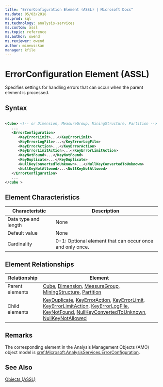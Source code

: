 ```yaml
---
title: "ErrorConfiguration Element (ASSL) | Microsoft Docs"
ms.date: 05/03/2018
ms.prod: sql
ms.technology: analysis-services
ms.custom: assl
ms.topic: reference
ms.author: owend
ms.reviewer: owend
author: minewiskan
manager: kfile
---
```

# ErrorConfiguration Element (ASSL)

  Specifies settings for handling errors that can occur when the parent element is processed.  
  
## Syntax  
  
```xml  
  
<Cube> <!-- or Dimension, MeasureGroup, MiningStructure, Partition -->  
   ...  
   <ErrorConfiguration>  
      <KeyErrorLimit>...</KeyErrorLimit>  
      <KeyErrorLogFile>...</KeyErrorLogFile>  
      <KeyErrorAction>...</KeyErrorAction>  
      <KeyErrorLimitAction>...</KeyErrorLimitAction>  
      <KeyNotFound>...</KeyNotFound>  
      <KeyDuplicate>...</KeyDuplicate>  
      <NullKeyConvertedToUnknown>...</NullKeyConvertedToUnknown>  
      <NullKeyNotAllowed>...<NullKeyNotAllowed>  
   </ErrorConfiguration>  
   ...  
</Cube >  
```  
  
## Element Characteristics  
  
|Characteristic|Description|  
|--------------------|-----------------|  
|Data type and length|None|  
|Default value|None|  
|Cardinality|0-1: Optional element that can occur once and only once.|  
  
## Element Relationships  
  
|Relationship|Element|  
|------------------|-------------|  
|Parent elements|[Cube](objects/cube-element-assl.md), [Dimension](objects/dimension-element-assl.md), [MeasureGroup](objects/measuregroup-element-assl.md), [MiningStructure](objects/miningstructure-element-assl.md), [Partition](objects/partition-element-assl.md)|  
|Child elements|[KeyDuplicate](properties/keyduplicate-element-assl.md), [KeyErrorAction](properties/keyerroraction-element-assl.md), [KeyErrorLimit](properties/keyerrorlimit-element-assl.md), [KeyErrorLimitAction](properties/keyerrorlimitaction-element-assl.md), [KeyErrorLogFile](properties/keyerrorlogfile-element-assl.md), [KeyNotFound](properties/keynotfound-element-assl.md), [NullKeyConvertedToUnknown](properties/nullkeyconvertedtounknown-element-assl.md), [NullKeyNotAllowed](properties/nullkeynotallowed-element-assl.md)|  
  
## Remarks  
 The corresponding element in the Analysis Management Objects (AMO) object model is <xref:Microsoft.AnalysisServices.ErrorConfiguration>.  
  
## See Also  
 [Objects &#40;ASSL&#41;](objects/objects-assl.md)  
  
  
